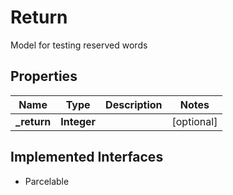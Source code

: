 

# Return

Model for testing reserved words

## Properties

Name | Type | Description | Notes
------------ | ------------- | ------------- | -------------
**_return** | **Integer** |  |  [optional]


## Implemented Interfaces

* Parcelable


